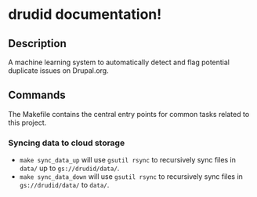 # drudid documentation!

## Description

A machine learning system to automatically detect and flag potential duplicate issues on Drupal.org.

## Commands

The Makefile contains the central entry points for common tasks related to this project.

### Syncing data to cloud storage

* `make sync_data_up` will use `gsutil rsync` to recursively sync files in `data/` up to `gs://drudid/data/`.
* `make sync_data_down` will use `gsutil rsync` to recursively sync files in `gs://drudid/data/` to `data/`.


